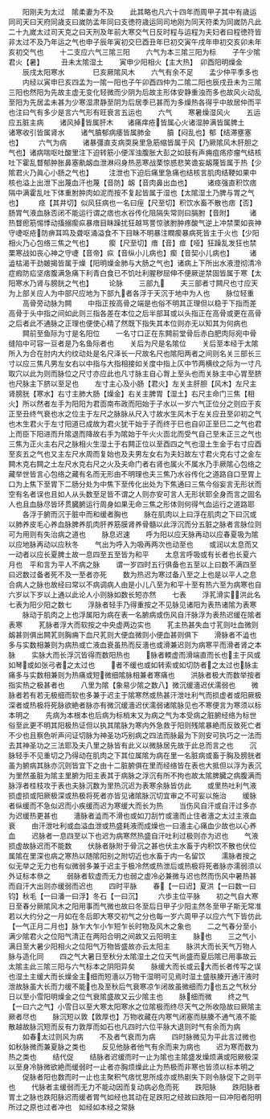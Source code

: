 <!-- { "loadSidebar": true } -->
　　阳刚夫为太过　隂柔妻为不及
　　此其略也凡六十四年而周甲子其中有歳运同司天曰天府同歳支曰嵗防孟年同曰支徳符歳运同司地刚为同天符柔为同嵗防凡此二十九嵗太过司天克之曰天刑及年前大寒交气日反时程与运程为夫妇者曰程徳符皆非太过不及乃年运之气也申子辰年寅初交巳酉丑年巳初交寅午戌年申初交亥卯未年亥初交气也
　　十二支应六气三隂三阳
　　六气为本三隂三阳为标
　　子午少隂君火【暑】　　　丑未太隂湿土
　　寅申少阳相火【主大热】　卯酉阳明燥金
　　辰戌太阳寒水　　　　巳亥厥隂风木
　　六气有余不足
　　孟少仲平季多也
　　内经以寅申巳亥四孟为一隂一阳也子午卯酉四仲为二隂二阳也辰戌丑未为三隂三阳也然阳为先故主虚无变化轻微而少阴为后故主形体安静重浊而多也故风火动乱至阳为先居孟未甚为少寒湿肃静至阴为后居季已甚而为多燥热各得乎中故居仲而平也注曰气有多少是言六气形有旺衰言五运也
　　六气
　　寒暑燥湿风火
　　五运应五脏主病
　　诸风掉皆属肝木　　诸痛痒疮皆属心火诸湿肿满皆属脾土　　诸寒收引皆属肾水
　　诸气膹郁病痿皆属肺金
　　膹【闷乱也】郁【结滞壅塞也】
　　六气为病
　　诸暴彊直支病耎戾里急筋缩皆属于风【乃厥隂风木肝胆之气也】诸病喘呕吐酸里注下迫转筋小便浑浊腹胀大彭之如鼓有声痈疽疡疹瘤气结核吐下霍乱瞀郁肿胀鼻塞鼽衂血泄淋闷身热恶寒战栗惊惑悲笑谵妄衂蔑皆属于热【少隂君火乃眞心小肠之气也】
　　注泄也下迫后痛里急痛也结核言肌肉结鞕如果中核也溢上出泄下出蔑血汗也蔑【音防】衂【音肉鼻出血也】
　　诸痉强直积饮痞隔中满霍乱吐下体重胕肿肉如泥而按不复起皆属于湿也【太隂湿土乃脾与胃之气也】
　　痉【其井切】似风狂病也一名曰痓【尺至切】积饮水畜不散也痞【否】肠胃气液血脉否闭不能运行谓之痞也水谷传化阻隔失常则曰膈胕【音附】
　　诸热瞀瘛筋惕悸动搐搦瘈疭暴瘖目眛躁扰狂越骂詈惊骇胕肿疼酸气逆上冲禁栗如丧神守啑呕疮防痹耳鸣及聋呕涌溢食不下目眛不明暴注瞤瘈暴病死皆主于火也【少阳相火乃心包络三焦之气也】
　　瘈【尺至切】瘖【音】痖【哑】狂躁乱发狂也禁栗寒战如丧心神之守啑【音帝】疭【音纵小儿病也】瘈【音契小儿病也】
　　诸澁枯渴干劲皴揭皆属于燥【阳明燥金肺与大肠之气也】诸病上下所出水液澄彻清冷症瘕防疝坚痞腹满急痛下利青白食已不饥吐利腥秽屈伸不便厥逆禁固皆属于寒【太阳寒水乃肾与膀胱之气也】
　　论脉
　　三部九
　　夫三部者寸闗尺也寸应天为上部关应人为中部尺应地为下部九者各浮于天沉于地中为人也
　　脉位轻重
　　高骨旁动脉为闗
　　中指正按高骨之端是也俗不明其正理但以稳于下指而差高骨于头中指之间如此则三指各差在本位之后半部耳或以头指正在高骨或更在高骨之后者此不通脉之正理也便使心精了然既下指失其本位则亦无以知其为何病也
　　闗前至鱼际为寸是名阳位
　　一名寸口正在东闗前堂骨后赤白肥肉际宛中骨缝陷中可容一豆者是乃名鱼际者也
　　关后为尺是名隂位
　　关后至本经于太隂所入为合在肘内大约纹动处是名尺泽长一尺故名尺也隂阳两者之间则名关三部长三寸以应三焦凡男左女右以中指与大指相接如关度中指上仄中节两横纹之际为一寸凡取穴以此为则而脉位之尺寸亦应此也凡寸脉主自心胷上至头也而关脉主中心胃至脐也尺脉主下脐以至足也
　　左寸主心及小肠【君火】左关主肝胆【风木】左尺主肾膀胱【寒水】右寸主肺大肠【燥金】右关主脾胃【湿土】右尺主命门三焦【相火】所以然者左手为阳阳为君靣南布政而阳始于子水以一岁六气正位分之则应于亥正至丑终气衰也水之位主于左尺之脉脉从尺入寸故水生风木于左关应丑至卯初之气也木生君火于左寸阳道已成故为君火犹干始于子而终于巳也自卯正至巳二之气也君上而臣下阳进而升隂退而降故右手为隂始于午火火靣北而受气自己至未正三之气也三焦为正火主右尺之脉相火生湿土于右闗正位以至酉四之气也湿土生金于右寸应酉至亥五之气也又主左尺水周而复始也及夫男左女右为夫妇故左寸君火克右寸之金左闗木克右闗之土左尺水克右尺之火及夫命门者右肾也属火不属水乃手厥隂心包络之藏举世皆言心包络之藏有名而无形由不明理也夫三焦乃水谷传化之道路自口至胃上口为上焦下至胃下二肠分处为中焦下至传化出处为下焦通曰三焦今俗妄言无形状而空有名者误也且如人从头数至足皆不谓之人则亦安可言人无形状耶全身而言之固名人也且血脉尽皆环贯臓腑运行周身如果无命三焦之形体则何得气血运行之道路耶
　　各浮于腑而沉于脏中而和缓者胸也
　　脉在肌肉以上曰浮在肌肉之下曰沉或以肺养皮毛心养血脉脾养肌肉肝养筋膜肾养骨髓以此浮沉而分五脏之脉者言脉位则可为用则有失治病之道也
　　脉息迟速
　　呼为阳以应天脉再动以应春夏吸为隂以应地脉再动以应秋冬
　　气出为呼入为吸再两次也动至也
　　或润以太息而又一动者以应长夏脾土故一息四至五至皆为和平
　　太息言呼吸或有长者也长夏六月也　平和言为平人不病之脉
　　谓一岁四时五行俱备也五至以上曰数不满四至曰迟数过备者死不及一至者亦死
　　数为热迟为寒过备八至之上也是以平人之息合病人之脉也故经曰常以不病调病人由是小儿八至为和平十至有热六至为病寒也自六岁以下岁以上通以此论人小则脉如数长短亦然
　　七表
　　浮芤滑实洪此名七表为阳少阳之数七
　　浮脉者轻手乃得重按之不见脉见诸阳为表热诸隂为表寒
　　脉动于肌肉之上也浮属阳为病在表一名腑病或伤风自汗脉浮为表热迟缓在隂者表寒
　　芤脉者浮大而软按之中央虚两边实也
　　芤主热甚失血寸芤则吐血微则衂甚则俱出闗芤则胸痈下血尺芤则大便血微则小便血甚则俱下
　　滑脉者不澁也多与实数相兼则为病热或亡液血衰虽热而反濇也或滑兼迟则为病寒平而滑者肾之本脉
　　实脉大而长浮沉皆得而数阳热也
　　脉者輭虚而滑端直而长也主于风或如琴或如张弓者之太过也
　　者不缓也或如转索或如切防者之太过也脉主痛多与实数相兼则为热痛或短微细隂脉相兼者寒痛也
　　洪脉者极大而数举按者指实热之极甚者也
　　八里为隂【象易少隂之数八】微沉缓濇迟伏濡弱也
　　微脉者若有若无极细而软也多兼于迟主于隂寒然或热甚汗泄吐利气而损虚者或阳厥极深者或热极将死脉欲絶者脉亦有微沉缓濇迟伏濡弱诸隂脉见也不寒便言为寒须以标本明之
　　先病为本根本也后病为标梢末又为病之气为本受病之脏腑经络为标世俗至此更不明其阳极热证但以执其隂脉为寒内外急救于阳则残隂暴絶而反致死亡者不少也且察色听声问证切脉为神圣功巧别病之四法而脉最为下则安可执巧之一法而去其神圣功之三法耶及夫八里之脉皆有此义以微脉居先故于此总而言之也
　　沉脉轻手不见重切之乃得动在肌肉之下其位属隂为病在里一名脏病或畜于胸及膀胱者虽为腑病其脉亦沉则皆宜下之由十二脏腑俱在里而经络皆在表也大抵但以浮为表沉为里然虽脏为隂主里腑为阳主表其于病脉之浮沉有所不拘也故太隂脾臓之病腹满而脉浮者桂枝攻于表也夫脉沉数为里热沉迟为表寒余脉皆仿此
　　或里热吐利气液损虚损或阳厥极深或热极将死者亦皆见诸隂脉沉切宜审之不可妄以施治
　　缓脉者纵缓而不急似迟而小疾缓而迟为寒缓大而长为热
　　当伤风自汗或自汗过多亦为迟缓热更甚也
　　濇脉者澁而不滑也或如刀刮竹或濇而止住者濇之太过主液血衰
　　由汗泄吐利或血溢血泄或热盛耗液而成燥也一曰濇主心痛血少故也以心养血
　　迟脉者一息四至以下也迟为病寒然热盛自汗吐利过极则亦为迟也
　　气液损虚故脉迟而不能数
　　伏脉者脉附于骨沉之甚也伏主水畜于内积饮不散也伏位属隂在里深也病之寒热以随隂阳别之附切近也水畜于内一名留饮
　　濡脉者按之似无举之无力也有似微弱多兼于迟主于极冷然或热泄后或热极将死者脉亦濡弱须以外证标本叅之
　　弱脉者软虚而无力也弱之虚冷必兼微与迟也然而伤风中暑热甚而自汗大出则亦缓弱而迟也
　　四时平脉
　　春【一曰迟】夏洪【一曰数一曰钧】秋毛【一曰潘一曰浮】冬石【一曰沉】
　　六歩主位平脉
　　初之气自大寒日至春分厥隂风木之阳用事而气微也故曰冬至后日甲子少阳主然冬至甲子斯无常准若以大约分之一月如在冬后即大寒交初气之分也每一岁六周甲子以应六气下皆仿此【一气正月二月也】脉乍大乍小乍短乍长时物及风木之象也
　　二之气春分至小满少隂君火之位阳气清正在两阳合明之间故又云阳明主
　　脉也
　　三之气小满日至大暑少阳相火之位阳气万物皆盛故亦云太阳主
　　脉洪大而长天气万物人脉与造化同
　　四之气大暑日至秋分太隂湿土之位天气尚盛而夏后隂已用事故云太隂主此三隂三阳与六气标本之阴阳异矣
　　脉缓大而长或云大而长者传写之误也湿土主缓大而长燥金主细而短濇以万物干湿明可见焉时湿土盛肤腠开通汗液时泄故脉虽大长而力缓不能也及至秋后气衰寒凉乍闭故虽微细而力也五之气秋分日以至小雪阳明燥金之位气衰隂盛故又云少隂主也
　　脉细而微
　　终之气【一曰六之气】小雪日以至大寒太阳寒水之位隂极而终尽天气之所收隐故曰厥隂主厥者尽也
　　脉沉短以敦【敦厚也】万物收藏在内寒气闭塞而肤腠不通气液不能散越故脉沉短而反有力敦厚而如石也凡四时六位平脉大退则时气有余而为病
　　如春太过则风为病
　　不及者气衰而为病
　　四时脉微见为平此言过微也如秋脉微而兼夏脉之类也
　　反见他脉者他气有余而来为病也
　　迟为寒而数为热之类也
　　结代促
　　结脉者迟缓而时一止为隂也主隂盛发燥烦满或阳厥极深以至身冷脉微欲絶而缓弱时一止者亦胸烦燥此止为热极而非寒也皆须以标本明之
　　促脉者阳也数而时一止也主聚积气痞忧思所成亦或热剧失下则令脉促下之则平也
　　代脉者主缓弱而无力不能动因而复动病必危而死
　　跌阳脉
　　跌阳脉者胃土之脉也跌阳脉迟而缓者胃气如经也其动在足跌阳之经故曰跌阳一曰冲阳者阳明所过之原也过者冲也　如经如本经之常脉
